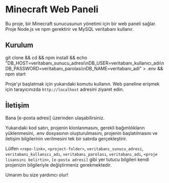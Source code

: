 # Minecraft Web Paneli

Bu proje, bir Minecraft sunucusunun yönetimi için bir web paneli sağlar. Proje Node.js ve npm gerektirir ve MySQL veritabanı kullanır.

## Kurulum

git clone <repo-link> && cd <project-folder> && npm install && echo "DB_HOST=veritabanı_sunucu_adresi\nDB_USER=veritabanı_kullanıcı_adı\nDB_PASSWORD=veritabanı_parolası\nDB_NAME=veritabanı_adi" > .env && npm start

Proje'yi başlatmak için yukarıdaki komutu kullanın. Web paneline erişmek için tarayıcınızda `http://localhost` adresini ziyaret edin.


## İletişim

Bana [e-posta adresi] üzerinden ulaşabilirsiniz.


Yukarıdaki kod satırı, projenin klonlanmasını, gerekli bağımlılıkların yüklenmesini, .env dosyasının oluşturulmasını, projenin başlatılmasını ve iletişim bilgilerinin verilmesini tek bir satırda gerçekleştirir.

Lütfen `<repo-link>`, `<project-folder>`, `veritabanı_sunucu_adresi`, `veritabanı_kullanıcı_adı`, `veritabanı_parolası`, `veritabanı_adi`, `<proje lisansını belirtin>`, `[e-posta adresi]` gibi yer tutucu bilgileri kendi projenizin bilgileriyle değiştirmeniz gerekmektedir.

Umarım bu size yardımcı olur!
